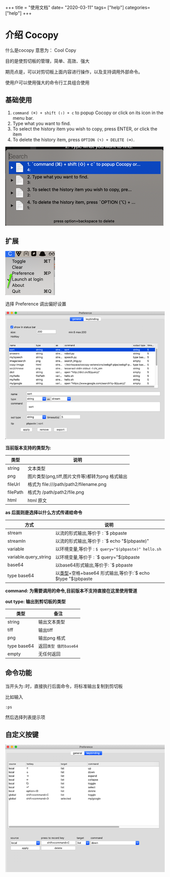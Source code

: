 +++
title = "使用文档"
date= "2020-03-11"
tags= ["help"]
categories= ["help"]
+++

# 介绍 Cocopy

什么是cocopy 意思为： Cool Copy

目的是使剪切板的管理，简单、高效、强大

期亮点是，可以对剪切板上面内容进行操作，以及支持调用外部命令。

使用户可以使用强大的命令行工具组合使用


## 基础使用

1. `command (⌘) + shift (⇧) + c` to popup Cocopy or click on its icon in the menu bar.
2. Type what you want to find.
3. To select the history item you wish to copy, press ENTER, or click the item
4. To delete the history item, press `OPTION (⌥) + DELETE (⌫)`.

![](./images/main.png)

## 扩展

![](./images/main-menu.png)

选择 Preference 调出偏好设置

![](./images/preference.png)

**当前版本支持的类型为:**

| 类型 | 说明 |
|--------|--------|
|  string |  文本类型 |
| png |  图片类型(png,tiff,图片文件等)都转为png 格式输出      |
| fileUrl | 格式为 file:///path/path2/filename.png |
| filePath| 格式为 /path/path2/file.png |
| html | html 原文 |

**as 后面则是选择以什么方式传递给命令**

| 方式 | 说明 |
|--------|--------|
| stream       | 以流的形式输出,等价于 : `$ pbpaste | hello.sh`        |
| streamln       | 以流的形式输出,等价于 : `$ echo "$(pbpaste)" | hello.sh`        |
| variable | 以环境变量,等价于 : `$ query="$(pbpaste)" hello.sh`        |
| variable.query_string | 以环境变量,等价于 : `$ query="$(pbpaste | encodeURIComponent)" | hello.sh` |
| base64 | 以base64形式输出,等价于: `$ pbpaste | base64 | hello.sh` |
|type base64| 以[类型]()+空格+base64 形式输出,等价于:`$ echo $type "$(pbpaste | base64)" |hello.sh` |

**command: 为需要调用的命令,目前版本不支持直接在这里使用管道**

**out type: 输出到剪切板的类型**

| 类型| 备注 |
|--------|--------|
|  string | 输出文本类型       |
| tiff | 输出tiff       |
| png |  输出png 格式      |
| type base64 | 返回`类型 值的base64`       |
| empty |  无任何返回       |

## 命令功能

当开头为`:`时，直接执行后面命令，将标准输出复制到剪切板

比如输入 

```
:ps
```

然后选择列表提示项

## 自定义按键

![](./images/key-binding.png)
